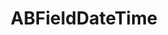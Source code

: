 ---
title: ABFieldDateTime
layout: module
mod: 'module:ABFieldDateTime'
category: platform-dataFields
---